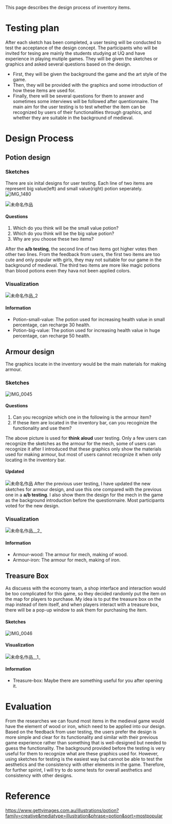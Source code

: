 This page describes the design process of inventory items.
# Testing plan
After each sketch has been completed, a user tesing will be conducted to test the acceptance of the design concept. The participants who will be invited for tesing are mainly the students studying at UQ and have experience in playing mutiple games. They will be given the sketches or graphics and asked several questions based on the design.
- First, they will be given the background the game and the art style of the game. 
- Then, they will be provided with the graphics and some introduction of how these items are used for. 
- Finally, there will be several questions for them to answer and sometimes some interviews will be followed after quentionnaire.
The main aim for the user testing is to test whether the item can be recognized by users of their functionalities through graphics, and whether they are suitable in the background of medieval.
# Design Process
## Potion design
### Sketches
There are six inital designs for user testing.
Each line of two items are represent big value(left) and small value(right) potion seperately.
![IMG_1480](uploads/e243ecfe5e0e3efee9f5ee9a1fb872e3/IMG_1480.JPG)

![未命名作品](uploads/6305d463b743e164cd9c106985ee0b71/未命名作品.jpg)
#### Questions
1. Which do you think will be the small value potion?
2. Which do you think will be the big value potion?
3. Why are you choose these two items? 

After the **a/b testing**, the second line of two items got higher votes then other two lines. From the feedback from users, the first two items are too cute and only popular with girls, they may not suitable for our game in the background of medieval. The third two items are more like magic potions than blood potions even they hava not been applied colors.
### Visualization
![未命名作品_2](uploads/9a54b740378178e65b956796d90f3201/未命名作品_2.png)
#### Information
- Potion-small-value: The potion used for increasing health value in small percentage, can recharge 30 health.
- Potion-big-value:  The potion used for increasing health value in huge percentage, can recharge 50 health.

## Armour design
The graphics locate in the inventory would be the main materials for making armour.
### Sketches
![IMG_0045](uploads/2b50e590b5443170382a715e203906e1/IMG_0045.jpg)
#### Questions
1. Can you recognize which one in the following is the armour item?
2. If these item are located in the inventory bar, can you recoginize the functionality and use them?

The above picture is used for **think aloud** user testing. Only a few users can recognize the sketches as the armour for the mech, some of users can recognize it after I introduced that these graphics only show the materials used for making armour, but most of users cannot recognize it when only locating in the inventory bar.

#### Updated
![未命名作品](uploads/2fd0175d4f2df46bc5ee013c1a6dec51/未命名作品.jpg)
After the previous user testing, I have updated the new sketches for armour design, and use this one compared with the previous one in a **a/b testing**. I also show them the design for the mech in the game as the background introduction before the questionnaire. Most participants voted for the new design.
### Visualization
![未命名作品__2_](uploads/59be9fd28885e3704d7a59e12358e440/未命名作品__2_.jpg)
#### Information
- Armour-wood: The armour for mech, making of wood.
- Armour-iron: The armour for mech, making of iron.
## Treasure Box
As discuess with the economy team, a shop interface and interaction would be too complicated for this game, so they decided randomly put the item on the map for players to purchase.
My idea is to put the treasure box on the map instead of item itself, and when players interact with a treasure box, there will be a pop-up window to ask them for purchasing the item.
#### Sketches
![IMG_0046](uploads/450e8e1e547f1f83a5bd5a5de6ec4c00/IMG_0046.jpg)
#### Visualization
![未命名作品__1_](uploads/9c926a93e1e2bd79e9c35cfe0fecce1c/未命名作品__1_.png)
#### Information
- Treasure-box: Maybe there are something useful for you after opening it.
# Evaluation
From the researches we can found most items in the medieval game would have the element of wood or iron, which need to be applied into our design. Based on the feedback from user testing, the users prefer the design is more simple and clear for its functionality and similar with their previous game experience rather than something that is well-designed but needed to guess the functionality. The background provided before the testing is very useful for them to recognize what are these graphics used for. 
However, using sketches for testing is the easiest way but cannot be able to test the aesthetics and the consistency with other elements in the game. Therefore, for further spirint, I will try to do some tests for overall aesthetics and consistency with other designs. 
# Reference
https://www.gettyimages.com.au/illustrations/potion?family=creative&mediatype=illustration&phrase=potion&sort=mostpopular

